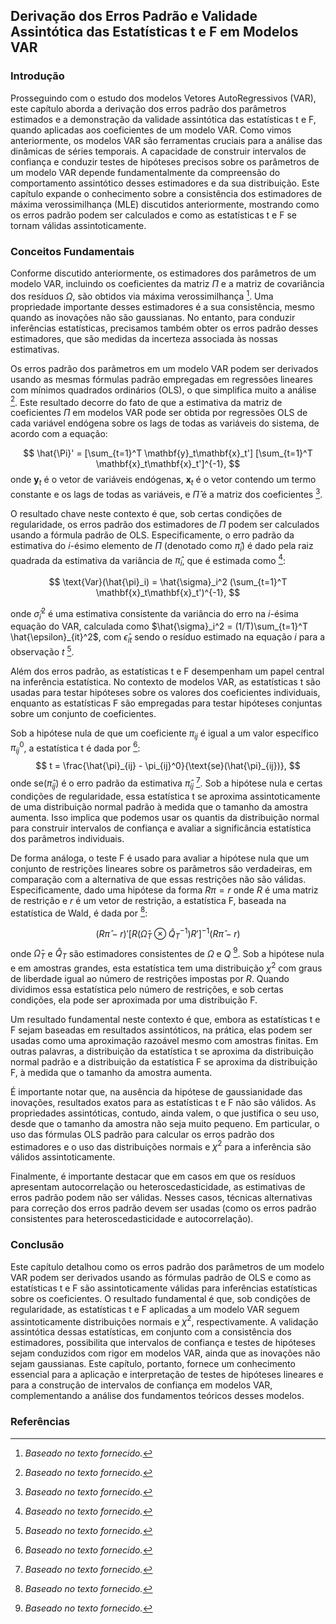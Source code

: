 ## Derivação dos Erros Padrão e Validade Assintótica das Estatísticas t e F em Modelos VAR

### Introdução
Prosseguindo com o estudo dos modelos Vetores AutoRegressivos (VAR), este capítulo aborda a derivação dos erros padrão dos parâmetros estimados e a demonstração da validade assintótica das estatísticas t e F, quando aplicadas aos coeficientes de um modelo VAR. Como vimos anteriormente, os modelos VAR são ferramentas cruciais para a análise das dinâmicas de séries temporais. A capacidade de construir intervalos de confiança e conduzir testes de hipóteses precisos sobre os parâmetros de um modelo VAR depende fundamentalmente da compreensão do comportamento assintótico desses estimadores e da sua distribuição. Este capítulo expande o conhecimento sobre a consistência dos estimadores de máxima verossimilhança (MLE) discutidos anteriormente, mostrando como os erros padrão podem ser calculados e como as estatísticas t e F se tornam válidas assintoticamente.

### Conceitos Fundamentais
Conforme discutido anteriormente, os estimadores dos parâmetros de um modelo VAR, incluindo os coeficientes da matriz $\Pi$ e a matriz de covariância dos resíduos $\Omega$, são obtidos via máxima verossimilhança [^1]. Uma propriedade importante desses estimadores é a sua consistência, mesmo quando as inovações não são gaussianas. No entanto, para conduzir inferências estatísticas, precisamos também obter os erros padrão desses estimadores, que são medidas da incerteza associada às nossas estimativas.

Os erros padrão dos parâmetros em um modelo VAR podem ser derivados usando as mesmas fórmulas padrão empregadas em regressões lineares com mínimos quadrados ordinários (OLS), o que simplifica muito a análise [^1]. Este resultado decorre do fato de que a estimativa da matriz de coeficientes $\Pi$ em modelos VAR pode ser obtida por regressões OLS de cada variável endógena sobre os lags de todas as variáveis do sistema, de acordo com a equação:

$$
\hat{\Pi}' = [\sum_{t=1}^T \mathbf{y}_t\mathbf{x}_t'] [\sum_{t=1}^T \mathbf{x}_t\mathbf{x}_t']^{-1},
$$
onde $\mathbf{y}_t$ é o vetor de variáveis endógenas, $\mathbf{x}_t$ é o vetor contendo um termo constante e os lags de todas as variáveis, e $\hat{\Pi}$ é a matriz dos coeficientes [^1].

O resultado chave neste contexto é que, sob certas condições de regularidade, os erros padrão dos estimadores de $\Pi$ podem ser calculados usando a fórmula padrão de OLS. Especificamente, o erro padrão da estimativa do $i$-ésimo elemento de $\Pi$ (denotado como $\hat{\pi}_i$) é dado pela raiz quadrada da estimativa da variância de $\hat{\pi}_i$, que é estimada como [^1]:

$$
\text{Var}(\hat{\pi}_i) = \hat{\sigma}_i^2 (\sum_{t=1}^T \mathbf{x}_t\mathbf{x}_t')^{-1},
$$

onde $\hat{\sigma}_i^2$ é uma estimativa consistente da variância do erro na $i$-ésima equação do VAR, calculada como $\hat{\sigma}_i^2 = (1/T)\sum_{t=1}^T \hat{\epsilon}_{it}^2$, com $\hat{\epsilon}_{it}$ sendo o resíduo estimado na equação $i$ para a observação $t$ [^1].

Além dos erros padrão, as estatísticas t e F desempenham um papel central na inferência estatística. No contexto de modelos VAR, as estatísticas t são usadas para testar hipóteses sobre os valores dos coeficientes individuais, enquanto as estatísticas F são empregadas para testar hipóteses conjuntas sobre um conjunto de coeficientes.

Sob a hipótese nula de que um coeficiente $\pi_{ij}$ é igual a um valor específico $\pi_{ij}^0$, a estatística t é dada por [^1]:
$$
t = \frac{\hat{\pi}_{ij} - \pi_{ij}^0}{\text{se}(\hat{\pi}_{ij})},
$$
onde  $\text{se}(\hat{\pi}_{ij})$  é o erro padrão da estimativa  $\hat{\pi}_{ij}$ [^1].  Sob a hipótese nula e certas condições de regularidade, essa estatística t se aproxima assintoticamente de uma distribuição normal padrão à medida que o tamanho da amostra aumenta. Isso implica que podemos usar os quantis da distribuição normal para construir intervalos de confiança e avaliar a significância estatística dos parâmetros individuais.

De forma análoga, o teste F é usado para avaliar a hipótese nula que um conjunto de restrições lineares sobre os parâmetros são verdadeiras, em comparação com a alternativa de que essas restrições não são válidas. Especificamente, dado uma hipótese da forma $R\pi = r$ onde $R$ é uma matriz de restrição e $r$ é um vetor de restrição, a estatística F, baseada na estatística de Wald, é dada por [^1]:

$$
(R\hat{\pi} - r)' [R(\hat{\Omega}_T \otimes \hat{Q}_T^{-1})R']^{-1} (R\hat{\pi} - r)
$$
onde $\hat{\Omega}_T$ e $\hat{Q}_T$ são estimadores consistentes de $\Omega$ e $Q$ [^1].  Sob a hipótese nula e em amostras grandes, esta estatística tem uma distribuição $\chi^2$ com graus de liberdade igual ao número de restrições impostas por $R$. Quando dividimos essa estatística pelo número de restrições, e sob certas condições, ela pode ser aproximada por uma distribuição F.

Um resultado fundamental neste contexto é que, embora as estatísticas t e F sejam baseadas em resultados assintóticos, na prática, elas podem ser usadas como uma aproximação razoável mesmo com amostras finitas. Em outras palavras, a distribuição da estatística t se aproxima da distribuição normal padrão e a distribuição da estatística F se aproxima da distribuição F, à medida que o tamanho da amostra aumenta.

É importante notar que, na ausência da hipótese de gaussianidade das inovações, resultados exatos para as estatísticas t e F não são válidos. As propriedades assintóticas, contudo, ainda valem, o que justifica o seu uso, desde que o tamanho da amostra não seja muito pequeno. Em particular, o uso das fórmulas OLS padrão para calcular os erros padrão dos estimadores e o uso das distribuições normais e $\chi^2$ para a inferência são válidos assintoticamente.

Finalmente, é importante destacar que em casos em que os resíduos apresentam autocorrelação ou heteroscedasticidade, as estimativas de erros padrão podem não ser válidas. Nesses casos, técnicas alternativas para correção dos erros padrão devem ser usadas (como os erros padrão consistentes para heteroscedasticidade e autocorrelação).

### Conclusão
Este capítulo detalhou como os erros padrão dos parâmetros de um modelo VAR podem ser derivados usando as fórmulas padrão de OLS e como as estatísticas t e F são assintoticamente válidas para inferências estatísticas sobre os coeficientes. O resultado fundamental é que, sob condições de regularidade, as estatísticas t e F aplicadas a um modelo VAR seguem assintoticamente distribuições normais e $\chi^2$, respectivamente. A validação assintótica dessas estatísticas, em conjunto com a consistência dos estimadores, possibilita que intervalos de confiança e testes de hipóteses sejam conduzidos com rigor em modelos VAR, ainda que as inovações não sejam gaussianas. Este capítulo, portanto, fornece um conhecimento essencial para a aplicação e interpretação de testes de hipóteses lineares e para a construção de intervalos de confiança em modelos VAR, complementando a análise dos fundamentos teóricos desses modelos.
### Referências
[^1]: *Baseado no texto fornecido.*
<!-- END -->
